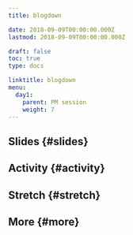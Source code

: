 ```yaml
---
title: blogdown

date: 2018-09-09T00:00:00.000Z
lastmod: 2018-09-09T00:00:00.000Z

draft: false
toc: true
type: docs

linktitle: blogdown
menu:
  day1:
    parent: PM session
    weight: 7
---
```


## Slides {#slides}

<!--[Link](../../../slides/blogdown.html)-->



## Activity {#activity}

## Stretch {#stretch}

## More {#more}
